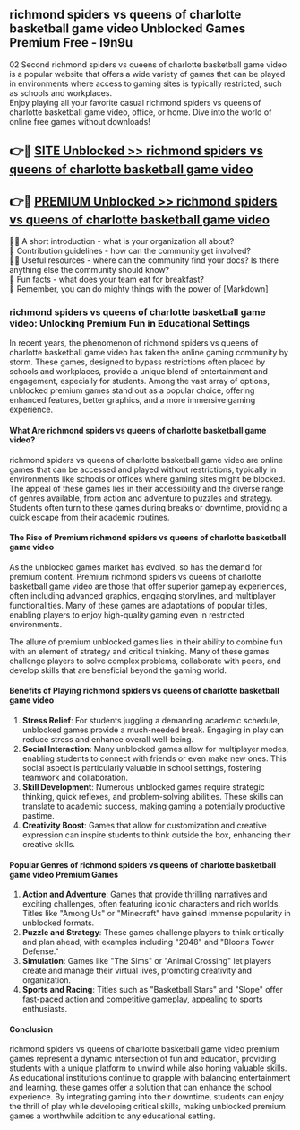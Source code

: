 ## richmond spiders vs queens of charlotte basketball game video Unblocked Games Premium Free - l9n9u

02 Second richmond spiders vs queens of charlotte basketball game video is a popular website that offers a wide variety of games that can be played in environments where access to gaming sites is typically restricted, such as schools and workplaces.  
Enjoy playing all your favorite casual richmond spiders vs queens of charlotte basketball game video, office, or home. Dive into the world of online free games without downloads!

## 👉🔴 [SITE Unblocked >> richmond spiders vs queens of charlotte basketball game video](http://freeplayer.one?title=richmond_spiders_vs_queens_of_charlotte_basketball_game_video&ref=13D)

## 👉🔴 [PREMIUM Unblocked >> richmond spiders vs queens of charlotte basketball game video](http://freeplayer.one?title=richmond_spiders_vs_queens_of_charlotte_basketball_game_video&ref=13D)

🙋‍♀️ A short introduction - what is your organization all about?  
🌈 Contribution guidelines - how can the community get involved?  
👩‍💻 Useful resources - where can the community find your docs? Is there anything else the community should know?  
🍿 Fun facts - what does your team eat for breakfast?  
🧙 Remember, you can do mighty things with the power of [Markdown]

### richmond spiders vs queens of charlotte basketball game video: Unlocking Premium Fun in Educational Settings

In recent years, the phenomenon of richmond spiders vs queens of charlotte basketball game video has taken the online gaming community by storm. These games, designed to bypass restrictions often placed by schools and workplaces, provide a unique blend of entertainment and engagement, especially for students. Among the vast array of options, unblocked premium games stand out as a popular choice, offering enhanced features, better graphics, and a more immersive gaming experience.

#### What Are richmond spiders vs queens of charlotte basketball game video?

richmond spiders vs queens of charlotte basketball game video are online games that can be accessed and played without restrictions, typically in environments like schools or offices where gaming sites might be blocked. The appeal of these games lies in their accessibility and the diverse range of genres available, from action and adventure to puzzles and strategy. Students often turn to these games during breaks or downtime, providing a quick escape from their academic routines.

#### The Rise of Premium richmond spiders vs queens of charlotte basketball game video

As the unblocked games market has evolved, so has the demand for premium content. Premium richmond spiders vs queens of charlotte basketball game video are those that offer superior gameplay experiences, often including advanced graphics, engaging storylines, and multiplayer functionalities. Many of these games are adaptations of popular titles, enabling players to enjoy high-quality gaming even in restricted environments.

The allure of premium unblocked games lies in their ability to combine fun with an element of strategy and critical thinking. Many of these games challenge players to solve complex problems, collaborate with peers, and develop skills that are beneficial beyond the gaming world.

#### Benefits of Playing richmond spiders vs queens of charlotte basketball game video

1.  **Stress Relief**: For students juggling a demanding academic schedule, unblocked games provide a much-needed break. Engaging in play can reduce stress and enhance overall well-being.
2.  **Social Interaction**: Many unblocked games allow for multiplayer modes, enabling students to connect with friends or even make new ones. This social aspect is particularly valuable in school settings, fostering teamwork and collaboration.
3.  **Skill Development**: Numerous unblocked games require strategic thinking, quick reflexes, and problem-solving abilities. These skills can translate to academic success, making gaming a potentially productive pastime.
4.  **Creativity Boost**: Games that allow for customization and creative expression can inspire students to think outside the box, enhancing their creative skills.

#### Popular Genres of richmond spiders vs queens of charlotte basketball game video Premium Games

1.  **Action and Adventure**: Games that provide thrilling narratives and exciting challenges, often featuring iconic characters and rich worlds. Titles like "Among Us" or "Minecraft" have gained immense popularity in unblocked formats.
2.  **Puzzle and Strategy**: These games challenge players to think critically and plan ahead, with examples including "2048" and "Bloons Tower Defense."
3.  **Simulation**: Games like "The Sims" or "Animal Crossing" let players create and manage their virtual lives, promoting creativity and organization.
4.  **Sports and Racing**: Titles such as "Basketball Stars" and "Slope" offer fast-paced action and competitive gameplay, appealing to sports enthusiasts.

#### Conclusion

richmond spiders vs queens of charlotte basketball game video premium games represent a dynamic intersection of fun and education, providing students with a unique platform to unwind while also honing valuable skills. As educational institutions continue to grapple with balancing entertainment and learning, these games offer a solution that can enhance the school experience. By integrating gaming into their downtime, students can enjoy the thrill of play while developing critical skills, making unblocked premium games a worthwhile addition to any educational setting.